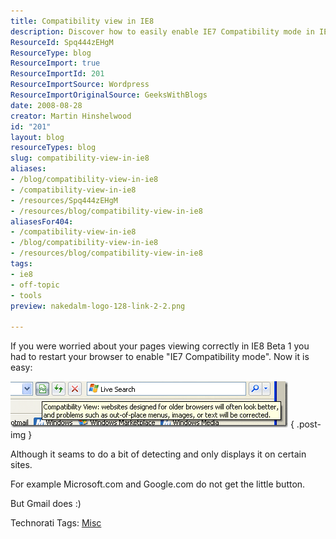 ```yaml
---
title: Compatibility view in IE8
description: Discover how to easily enable IE7 Compatibility mode in IE8 for better page viewing. Learn tips and tricks to enhance your browsing experience!
ResourceId: Spq444zEHgM
ResourceType: blog
ResourceImport: true
ResourceImportId: 201
ResourceImportSource: Wordpress
ResourceImportOriginalSource: GeeksWithBlogs
date: 2008-08-28
creator: Martin Hinshelwood
id: "201"
layout: blog
resourceTypes: blog
slug: compatibility-view-in-ie8
aliases:
- /blog/compatibility-view-in-ie8
- /compatibility-view-in-ie8
- /resources/Spq444zEHgM
- /resources/blog/compatibility-view-in-ie8
aliasesFor404:
- /compatibility-view-in-ie8
- /blog/compatibility-view-in-ie8
- /resources/blog/compatibility-view-in-ie8
tags:
- ie8
- off-topic
- tools
preview: nakedalm-logo-128-link-2-2.png

---
```

If you were worried about your pages viewing correctly in IE8 Beta 1 you had to restart your browser to enable "IE7 Compatibility mode". Now it is easy:

[![image](images/CompatibilityviewinIE8_D4D1-image_thumb-1-1.png)](http://blog.hinshelwood.com/files/2011/05/GWB-WindowsLiveWriter-CompatibilityviewinIE8_D4D1-image_2.png)
{ .post-img }

Although it seams to do a bit of detecting and only displays it on certain sites.

For example Microsoft.com and Google.com do not get the little button.

But Gmail does :)

Technorati Tags: [Misc](http://technorati.com/tags/Misc)
